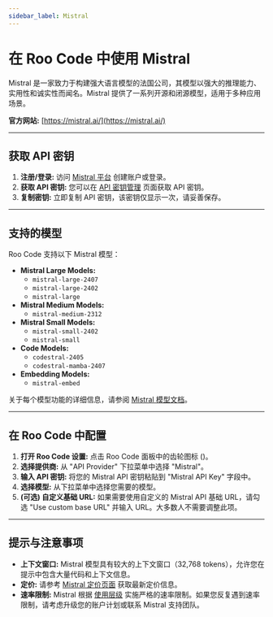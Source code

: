 ```yaml
---
sidebar_label: Mistral
---
```


# 在 Roo Code 中使用 Mistral

Mistral 是一家致力于构建强大语言模型的法国公司，其模型以强大的推理能力、实用性和诚实性而闻名。Mistral 提供了一系列开源和闭源模型，适用于多种应用场景。

**官方网站:** [https://mistral.ai/](https://mistral.ai/)

---

## 获取 API 密钥

1.  **注册/登录:** 访问 [Mistral 平台](https://console.mistral.ai/) 创建账户或登录。
2.  **获取 API 密钥:** 您可以在 [API 密钥管理](https://console.mistral.ai/api-keys) 页面获取 API 密钥。
3.  **复制密钥:** 立即复制 API 密钥，该密钥仅显示一次，请妥善保存。

---

## 支持的模型

Roo Code 支持以下 Mistral 模型：

*   **Mistral Large Models:**
    *   `mistral-large-2407`
    *   `mistral-large-2402`
    *   `mistral-large`
*   **Mistral Medium Models:**
    *   `mistral-medium-2312`
*   **Mistral Small Models:**
    *   `mistral-small-2402`
    *   `mistral-small`
*   **Code Models:**
    *   `codestral-2405`
    *   `codestral-mamba-2407`
*   **Embedding Models:**
    *   `mistral-embed`

关于每个模型功能的详细信息，请参阅 [Mistral 模型文档](https://docs.mistral.ai/)。

---

## 在 Roo Code 中配置

1.  **打开 Roo Code 设置:** 点击 Roo Code 面板中的齿轮图标 (<Codicon name="gear" />)。
2.  **选择提供商:** 从 "API Provider" 下拉菜单中选择 "Mistral"。
3.  **输入 API 密钥:** 将您的 Mistral API 密钥粘贴到 "Mistral API Key" 字段中。
4.  **选择模型:** 从下拉菜单中选择您需要的模型。
5.  **(可选) 自定义基础 URL:** 如果需要使用自定义的 Mistral API 基础 URL，请勾选 "Use custom base URL" 并输入 URL。大多数人不需要调整此项。

---

## 提示与注意事项

*   **上下文窗口:** Mistral 模型具有较大的上下文窗口（32,768 tokens），允许您在提示中包含大量代码和上下文信息。
*   **定价:** 请参考 [Mistral 定价页面](https://mistral.ai/pricing/) 获取最新定价信息。
*   **速率限制:** Mistral 根据 [使用层级](https://docs.mistral.ai/rate-limits/) 实施严格的速率限制。如果您反复遇到速率限制，请考虑升级您的账户计划或联系 Mistral 支持团队。